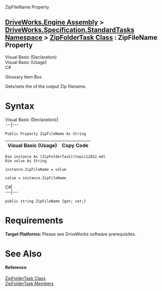 ZipFileName Property   
  
[DriveWorks.Engine Assembly](topic2156.md) > [DriveWorks.Specification.StandardTasks Namespace](topic11896.md) > [ZipFolderTask Class](topic12822.md) : ZipFileName Property  
---  
  
Visual Basic (Declaration)    
Visual Basic (Usage)    
C# 

Glossary Item Box

Gets/sets the of the output Zip filename. 

# Syntax

Visual Basic (Declaration)|   
---|---  
      
    
    Public Property ZipFileName As String  
  
Visual Basic (Usage)| Copy Code  
---|---  
      
    
    Dim instance As [ZipFolderTask](topic12822.md)
    Dim value As String
     
    instance.ZipFileName = value
     
    value = instance.ZipFileName  
  
C#|   
---|---  
      
    
    public string ZipFileName {get; set;}  
  
# Requirements

**Target Platforms:** Please see DriveWorks software prerequisites.

# See Also

#### Reference

[ZipFolderTask Class](topic12822.md)   
[ZipFolderTask Members](topic12823.md)


